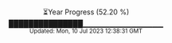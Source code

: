 <p align="center">
⏳Year Progress (52.20 %) <br>
███████████████▁▁▁▁▁▁▁▁▁▁▁▁▁▁▁ <br>
<sub>Updated: Mon, 10 Jul 2023 12:38:31 GMT</sub>
</p>

